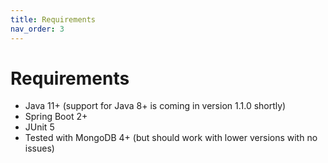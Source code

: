 ```yaml
---
title: Requirements
nav_order: 3
---
```


# Requirements

* Java 11+ (support for Java 8+ is coming in version 1.1.0 shortly)
* Spring Boot 2+
* JUnit 5
* Tested with MongoDB 4+ (but should work with lower versions with no issues)
